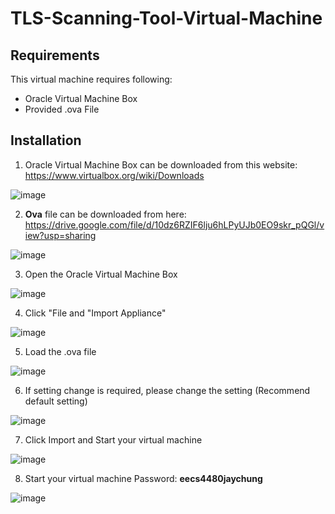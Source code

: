# TLS-Scanning-Tool-Virtual-Machine

## Requirements 

This virtual machine requires following:
- Oracle Virtual Machine Box
- Provided .ova File

## Installation 

1. Oracle Virtual Machine Box can be downloaded from this website: https://www.virtualbox.org/wiki/Downloads </br>

![image](https://user-images.githubusercontent.com/79100627/183142784-6d8af3e8-c3fc-4c7d-b256-77867d9402b4.png)

2. <b>Ova</b> file can be downloaded from here: https://drive.google.com/file/d/10dz6RZIF6lju6hLPyUJb0EO9skr_pQGl/view?usp=sharing

![image](https://user-images.githubusercontent.com/79100627/183149052-6b6c9fe4-bd30-4531-b652-a35d35664101.png)

3. Open the Oracle Virtual Machine Box 

![image](https://user-images.githubusercontent.com/79100627/183142983-92b510e5-a327-4a30-9918-4f49cf3d1fd6.png)

4. Click "File and "Import Appliance"

![image](https://user-images.githubusercontent.com/79100627/183143057-a94adde8-cbfc-483e-8776-db58a89fa43f.png)

5. Load the .ova file

![image](https://user-images.githubusercontent.com/79100627/183143112-b71729c1-5662-49f7-833e-8caddc876270.png)

6. If setting change is required, please change the setting (Recommend default setting)

![image](https://user-images.githubusercontent.com/79100627/183148795-fde7aafd-481f-492a-9cff-385fd9aeb568.png)

7. Click Import and Start your virtual machine

![image](https://user-images.githubusercontent.com/79100627/183148860-57f6810a-d217-467d-8943-1e05555b656c.png)

8. Start your virtual machine Password: **eecs4480jaychung**

![image](https://user-images.githubusercontent.com/79100627/183148955-d460c135-0479-4c81-906b-a54dd9c0c625.png)
